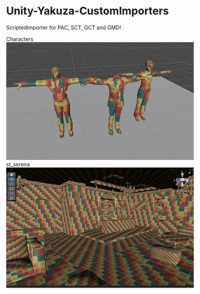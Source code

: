 # Unity-Yakuza-CustomImporters
ScriptedImporter for PAC, SCT, GCT and GMD!


Characters
<br>
![Image](https://github.com/Fronkln/Unity-Yakuza-CustomImporters/blob/main/preview.PNG)
<br>
st_serena
<br>
![Image](https://github.com/Fronkln/Unity-Yakuza-CustomImporters/blob/main/preview2.PNG)

